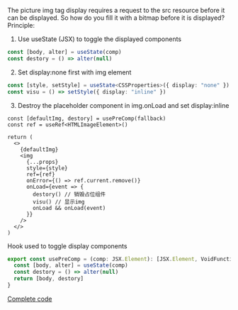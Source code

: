 The picture img tag display requires a request to the src resource before it can be displayed. So how do you fill it with a bitmap before it is displayed?
Principle:
1. Use useState (JSX) to toggle the displayed components
```ts
const [body, alter] = useState(comp)
const destory = () => alter(null)
```
2. Set display:none first with img element
```ts
const [style, setStyle] = useState<CSSProperties>({ display: "none" })
const visu = () => setStyle({ display: "inline" })
```
3. Destroy the placeholder component in img.onLoad and set display:inline
```tsx
const [defaultImg, destory] = usePreComp(fallback)
const ref = useRef<HTMLImageElement>()

return (
  <>
    {defaultImg}
    <img
      {...props}
      style={style}
      ref={ref}
      onError={() => ref.current.remove()}
      onLoad={event => {
        destory() // 销毁占位组件
        visu() // 显示img
        onLoad && onLoad(event)
      }}
    />
  </>
)
```
Hook used to toggle display components
```ts
export const usePreComp = (comp: JSX.Element): [JSX.Element, VoidFunction] => {
  const [body, alter] = useState(comp)
  const destory = () => alter(null)
  return [body, destory]
}
```
[Complete code](https://github.com/Saber2pr/saber2pr.github.io/blob/master/src/components/pre-img/index.tsx)